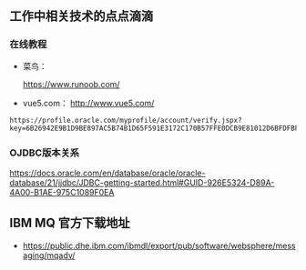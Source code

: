 ## 工作中相关技术的点点滴滴



### 在线教程

- 菜鸟：

  https://www.runoob.com/

- vue5.com：
  http://www.vue5.com/


```
https://profile.oracle.com/myprofile/account/verify.jspx?key=6B26942E9B1D9BE897AC5B74B1D65F591E3172C170B57FFE0DCB9E81012D6BFDFBF607B7830C82D7CF75DD26D417304F014E3B160AC8B295B2DACA016EF2F299
```



### OJDBC版本关系

https://docs.oracle.com/en/database/oracle/oracle-database/21/jjdbc/JDBC-getting-started.html#GUID-926E5324-D89A-4A00-B1AE-975C1089F0EA



## IBM MQ 官方下载地址

- https://public.dhe.ibm.com/ibmdl/export/pub/software/websphere/messaging/mqadv/
